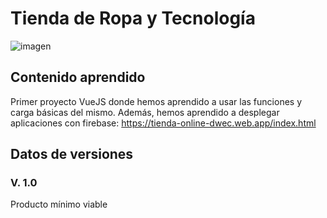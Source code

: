 # Tienda de Ropa y Tecnología

![imagen](https://github.com/rodrigoespigares/tiendaRopa/assets/94736646/07b8907a-305f-4de7-9895-f294b0170bba)

## Contenido aprendido
Primer proyecto VueJS donde hemos aprendido a usar las funciones y carga básicas del mismo. Además, hemos aprendido a desplegar aplicaciones con firebase: https://tienda-online-dwec.web.app/index.html

## Datos de versiones
### V. 1.0
Producto mínimo viable
